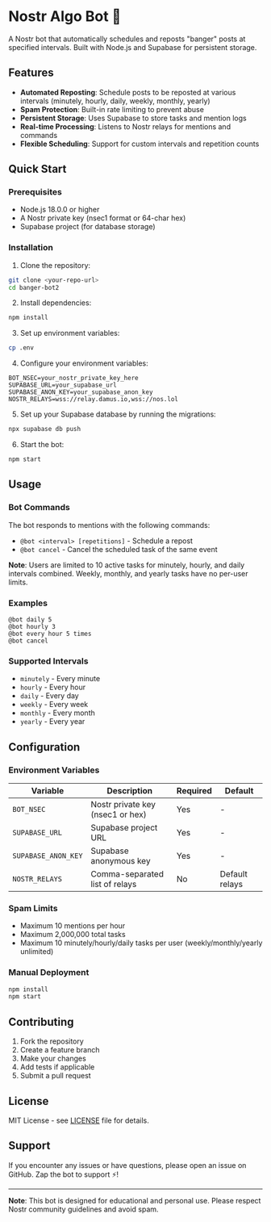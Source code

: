 # Nostr Algo Bot 🤖

A Nostr bot that automatically schedules and reposts "banger" posts at specified intervals. Built with Node.js and Supabase for persistent storage.

## Features

- **Automated Reposting**: Schedule posts to be reposted at various intervals (minutely, hourly, daily, weekly, monthly, yearly)
- **Spam Protection**: Built-in rate limiting to prevent abuse
- **Persistent Storage**: Uses Supabase to store tasks and mention logs
- **Real-time Processing**: Listens to Nostr relays for mentions and commands
- **Flexible Scheduling**: Support for custom intervals and repetition counts

## Quick Start

### Prerequisites

- Node.js 18.0.0 or higher
- A Nostr private key (nsec1 format or 64-char hex)
- Supabase project (for database storage)

### Installation

1. Clone the repository:
```bash
git clone <your-repo-url>
cd banger-bot2
```

2. Install dependencies:
```bash
npm install
```

3. Set up environment variables:
```bash
cp .env
```

4. Configure your environment variables:
```env
BOT_NSEC=your_nostr_private_key_here
SUPABASE_URL=your_supabase_url
SUPABASE_ANON_KEY=your_supabase_anon_key
NOSTR_RELAYS=wss://relay.damus.io,wss://nos.lol
```

5. Set up your Supabase database by running the migrations:
```bash
npx supabase db push
```

6. Start the bot:
```bash
npm start
```

## Usage

### Bot Commands

The bot responds to mentions with the following commands:

- `@bot <interval> [repetitions]` - Schedule a repost
- `@bot cancel` - Cancel the scheduled task of the same event

**Note**: Users are limited to 10 active tasks for minutely, hourly, and daily intervals combined. Weekly, monthly, and yearly tasks have no per-user limits.

### Examples

```
@bot daily 5
@bot hourly 3
@bot every hour 5 times
@bot cancel
```

### Supported Intervals

- `minutely` - Every minute
- `hourly` - Every hour  
- `daily` - Every day
- `weekly` - Every week
- `monthly` - Every month
- `yearly` - Every year

## Configuration

### Environment Variables

| Variable | Description | Required | Default |
|----------|-------------|----------|---------|
| `BOT_NSEC` | Nostr private key (nsec1 or hex) | Yes | - |
| `SUPABASE_URL` | Supabase project URL | Yes | - |
| `SUPABASE_ANON_KEY` | Supabase anonymous key | Yes | - |
| `NOSTR_RELAYS` | Comma-separated list of relays | No | Default relays |


### Spam Limits

- Maximum 10 mentions per hour
- Maximum 2,000,000 total tasks
- Maximum 10 minutely/hourly/daily tasks per user (weekly/monthly/yearly unlimited)


### Manual Deployment

```bash
npm install
npm start
```

## Contributing

1. Fork the repository
2. Create a feature branch
3. Make your changes
4. Add tests if applicable
5. Submit a pull request

## License

MIT License - see [LICENSE](LICENSE) file for details.

## Support

If you encounter any issues or have questions, please open an issue on GitHub. Zap the bot to support ⚡!

---

**Note**: This bot is designed for educational and personal use. Please respect Nostr community guidelines and avoid spam.
